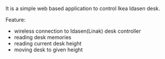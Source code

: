 It is a simple web based application to control Ikea Idasen desk.  
  
Feature:
* wireless connection to Idasen(Linak) desk controller
* reading desk memories
* reading current desk height 
* moving desk to given height

